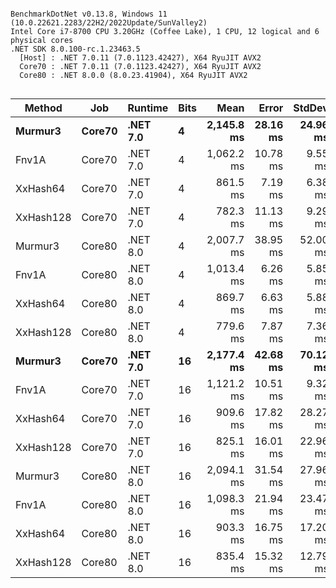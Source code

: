 ```

BenchmarkDotNet v0.13.8, Windows 11 (10.0.22621.2283/22H2/2022Update/SunValley2)
Intel Core i7-8700 CPU 3.20GHz (Coffee Lake), 1 CPU, 12 logical and 6 physical cores
.NET SDK 8.0.100-rc.1.23463.5
  [Host] : .NET 7.0.11 (7.0.1123.42427), X64 RyuJIT AVX2
  Core70 : .NET 7.0.11 (7.0.1123.42427), X64 RyuJIT AVX2
  Core80 : .NET 8.0.0 (8.0.23.41904), X64 RyuJIT AVX2


```
| Method    | Job    | Runtime  | Bits | Mean       | Error    | StdDev   | Gen0       | Allocated  |
|---------- |------- |--------- |----- |-----------:|---------:|---------:|-----------:|-----------:|
| **Murmur3**   | **Core70** | **.NET 7.0** | **4**    | **2,145.8 ms** | **28.16 ms** | **24.96 ms** | **34000.0000** | **2441.41 MB** |
| Fnv1A     | Core70 | .NET 7.0 | 4    | 1,062.2 ms | 10.78 ms |  9.55 ms | 10000.0000 |  762.95 MB |
| XxHash64  | Core70 | .NET 7.0 | 4    |   861.5 ms |  7.19 ms |  6.38 ms | 13000.0000 | 1068.12 MB |
| XxHash128 | Core70 | .NET 7.0 | 4    |   782.3 ms | 11.13 ms |  9.29 ms | 15000.0000 | 1144.42 MB |
| Murmur3   | Core80 | .NET 8.0 | 4    | 2,007.7 ms | 38.95 ms | 52.00 ms | 27000.0000 | 2441.41 MB |
| Fnv1A     | Core80 | .NET 8.0 | 4    | 1,013.4 ms |  6.26 ms |  5.85 ms |  8000.0000 |  762.95 MB |
| XxHash64  | Core80 | .NET 8.0 | 4    |   869.7 ms |  6.63 ms |  5.88 ms | 12000.0000 | 1068.12 MB |
| XxHash128 | Core80 | .NET 8.0 | 4    |   779.6 ms |  7.87 ms |  7.36 ms | 13000.0000 | 1144.42 MB |
| **Murmur3**   | **Core70** | **.NET 7.0** | **16**   | **2,177.4 ms** | **42.68 ms** | **70.12 ms** | **34000.0000** | **2441.72 MB** |
| Fnv1A     | Core70 | .NET 7.0 | 16   | 1,121.2 ms | 10.51 ms |  9.32 ms | 10000.0000 |  763.26 MB |
| XxHash64  | Core70 | .NET 7.0 | 16   |   909.6 ms | 17.82 ms | 28.27 ms | 14000.0000 | 1068.43 MB |
| XxHash128 | Core70 | .NET 7.0 | 16   |   825.1 ms | 16.01 ms | 22.96 ms | 15000.0000 | 1144.73 MB |
| Murmur3   | Core80 | .NET 8.0 | 16   | 2,094.1 ms | 31.54 ms | 27.96 ms | 27000.0000 | 2441.72 MB |
| Fnv1A     | Core80 | .NET 8.0 | 16   | 1,098.3 ms | 21.94 ms | 23.47 ms |  8000.0000 |  763.26 MB |
| XxHash64  | Core80 | .NET 8.0 | 16   |   903.3 ms | 16.75 ms | 17.20 ms | 12000.0000 | 1068.43 MB |
| XxHash128 | Core80 | .NET 8.0 | 16   |   835.4 ms | 15.32 ms | 12.79 ms | 13000.0000 | 1144.73 MB |
